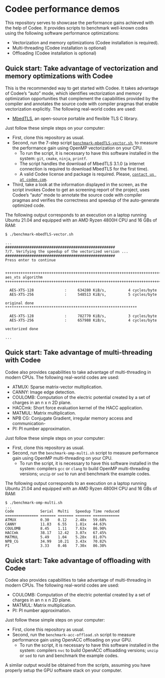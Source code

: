 # Codee performance demos

This repository serves to showcase the performance gains achieved with the help of Codee. It provides scripts to benchmark well-known codes using the following software performance optimizations:
* Vectorization and memory optimizations (Codee installation is required).
* Multi-threading (Codee installation is optional)
* Offloading (Codee installation is optional)

## Quick start: Take advantage of vectorization and memory optimizations with Codee
This is the recommended way to get started with Codee. It takes advantage of Codee’s “auto” mode, which identifies vectorization and memory optimization opportunities that complement the capabilities provided by the compiler and annotates the source code with compiler pragmas that enable vectorization explicitly. The following real-world codes are used:
* [MbedTLS](https://tls.mbed.org/), an open-source portable and flexible TLS C library.

Just follow these simple steps on your computer:
* First, clone this repository as usual.
* Second, run the 7-step script [`benchmark-mbedTLS-vector.sh`](benchmark-mbedTLS-vector.sh), to measure the performance gain using OpenMP vectorization on your CPU.
  * To run the script, it is necessary to have this software installed in the system: `git`, `cmake`, `ninja`, `printf`.
  * The script handles the download of MbedTLS 3.1.0 (a internet connection is required to download MbedTLS for the first time).
  * A valid Codee license and package is required. Please, [`contact us at codee.com`](https://www.codee.com/contact-us/).
* Third, take a look at the information displayed in the screen, as the script invokes Codee to get an screening report of the project, uses Codee’s “auto” mode to annotate the source code with compiler pragmas and verifies the correctness and speedup of the auto-generate optimized code.

The following output corresponds to an execution on a laptop running Ubuntu 21.04 and equipped with an AMD Ryzen 4800H CPU and 16 GBs of RAM:

```
$ ./benchmark-mbedTLS-vector.sh
```
```
...
##################################################
7/7. Verifying the speedup of the vectorized version ...
##################################################
Press enter to continue


++++++++++++++++++++++++++++++++++++++++++++++++++++++++++++++++++++++++++++++++
aes_xts algorithm
++++++++++++++++++++++++++++++++++++++++++++++++++++++++++++++++++++++++++++++++

  AES-XTS-128              :     634280 KiB/s,          4 cycles/byte
  AES-XTS-256              :     548513 KiB/s,          5 cycles/byte

original done
************************************************************

  AES-XTS-128              :     782770 KiB/s,          3 cycles/byte
  AES-XTS-256              :     657988 KiB/s,          4 cycles/byte

vectorized done

...

```


## Quick start: Take advantage of multi-threading with Codee
Codee also provides capabilities to take advantage of multi-threading in modern CPUs. The following real-world codes are used:
* ATMUX: Sparse matrix-vector multiplication.
* CANNY: Image edge detection.
* COULOMB: Computation of the electric potential created by a set of charges in an n x n 2D plane.
* HACCmk: Short force evaluation kernel of the HACC application.
* MATMUL: Matrix multiplication.
* NPB CG: Conjugate Gradient, irregular memory access and communication-
* PI: PI number approximation.

Just follow these simple steps on your computer:
* First, clone this repository as usual.
* Second, run the `benchmark-omp-multi.sh` script to measure performance gain using OpenMP multi-threading on your CPU.
  * To run the script, it is necessary to have this software installed in the system: compilers `gcc` or `clang` to build OpenMP multi-threading versions; `unzip` or `sed` to run and benchmark the example codes.

The following output corresponds to an execution on a laptop running Ubuntu 21.04 and equipped with an AMD Ryzen 4800H CPU and 16 GBs of RAM:

```
$ ./benchmark-omp-multi.sh
...
Code            Serial  Multi   Speedup Time reduced
=============== ======= ======= ======= ============
ATMUX           0.30    0.12    2.48x   59.68%
CANNY           11.83   6.55    1.81x   44.63%
COULOMB         8.45    1.11    7.63x   86.90%
HACCmk          38.17   12.42   3.07x   67.45%
MATMUL          5.49    1.04    5.28x   81.07%
NPB_CG          34.99   10.21   3.43x   70.82%
PI              3.33    0.46    7.30x   86.30%
```


## Quick start: Take advantage of offloading with Codee
Codee also provides capabilities to take advantage of multi-threading in modern CPUs. The following real-world codes are used:
* COULOMB: Computation of the electric potential created by a set of charges in an n x n 2D plane.
* MATMUL: Matrix multiplication.
* PI: PI number approximation.

Just follow these simple steps on your computer:
* First, clone this repository as usual.
* Second, run the `benchmark-acc-offload.sh` script to measure performance gain using OpenACC offloading on your GPU.
  * To run the script, it is necessary to have this software installed in the system: compilers `nvc` to build OpenACC offloadding versions; `unzip` or `sed` to run and benchmark the example codes.

A similar output would be obtained from the scripts, assuming you have properly setup the GPU software stack on your computer.

